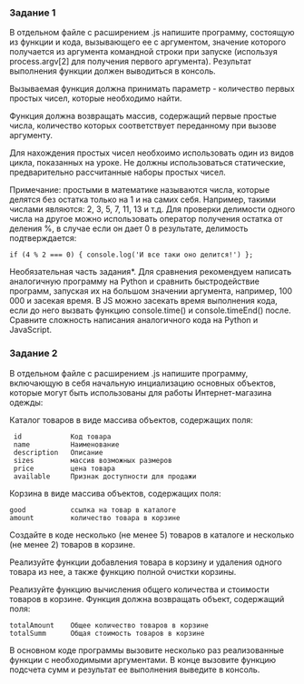 ### Задание 1

В отдельном файле с расширением .js напишите программу, состоящую из функции и кода, вызывающего ее с аргументом, значение которого получается из аргумента командной строки при запуске (используя process.argv[2] для получения первого аргумента). Результат выполнения функции должен выводиться в консоль.

Вызываемая функция должна принимать параметр - количество первых простых чисел, которые необходимо найти.

Функция должна возвращать массив, содержащий первые простые числа, количество которых соответствует переданному при вызове аргументу. 

Для нахождения простых чисел необхоимо использовать один из видов цикла, показанных на уроке. Не должны использоваться статические, предварительно рассчитанные наборы простых чисел.

Примечание: простыми в математике называются числа, которые делятся без остатка только на 1 и на самих себя. Например, такими числами являются: 2, 3, 5, 7, 11, 13 и т.д. Для проверки делимости одного числа на другое можно использовать оператор получения остатка от деления %, в случае если он дает 0 в результате, делимость подтверждается:
```
if (4 % 2 === 0) { console.log('И все таки оно делится!') };
```
Необязательная часть задания*. Для сравнения рекомендуем написать аналогичную программу на Python и сравнить быстродействие программ, запуская их на большом значении аргумента, например, 100 000 и засекая время. В JS можно засекать время выполнения кода, если до него вызвать функцию console.time() и console.timeEnd() после. Сравните сложность написания аналогичного кода на Python и JavaScript.

### Задание 2
В отдельном файле с расширением .js напишите программу, включающую в себя начальную инциализацию основных объектов, которые могут быть использованы для работы Интернет-магазина одежды:

Каталог товаров в виде массива объектов, содержащих поля: 
```
 id            Код товара
 name          Наименование
 description   Описание
 sizes         массив возможных размеров
 price         цена товара
 available     Признак доступности для продажи
```
Корзина в виде массива объектов, содержащих поля:
```
good           ссылка на товар в каталоге
amount         количество товара в корзине
```
Создайте в коде несколько (не менее 5) товаров в каталоге и несколько (не менее 2) товаров в корзине.

Реализуйте функции добавления товара в корзину и удаления одного товара из нее, а также функцию полной очистки корзины.

Реализуйте функцию вычисления общего количества и стоимости товаров в корзине. Функция должна возвращать объект, содержащий поля:
```
totalAmount    Общее количество товаров в корзине
totalSumm      Общая стоимость товаров в корзине
```
В основном коде программы вызовите несколько раз реализованные функции с необходимыми аргументами. В конце вызовите функцию подсчета сумм и результат ее выполнения выведите в консоль.
